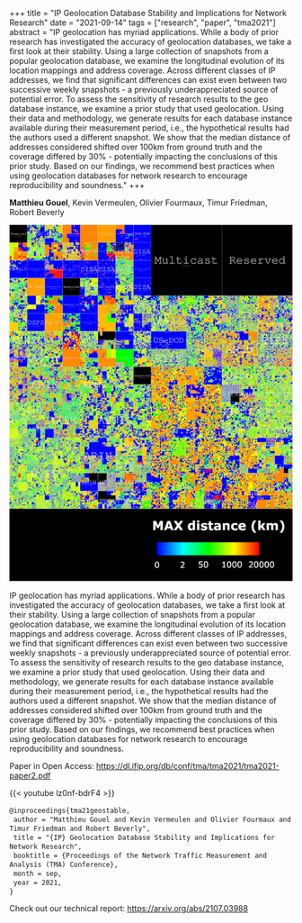 +++
title = "IP Geolocation Database Stability and Implications for Network Research"
date = "2021-09-14"
tags = ["research", "paper", "tma2021"]
abstract  = "IP geolocation has myriad applications. While a body of prior research has investigated the accuracy of geolocation databases, we take a first look at their stability. Using a large collection of snapshots from a popular geolocation database, we examine the longitudinal evolution of its location mappings and address coverage. Across different classes of IP addresses, we find that significant differences can exist even between two successive weekly snapshots - a previously underappreciated source of potential error. To assess the sensitivity of research results to the geo database instance, we examine a prior study that used geolocation. Using their data and methodology, we generate results for each database instance available during their measurement period, i.e., the hypothetical results had the authors used a different snapshot. We show that the median distance of addresses considered shifted over 100km from ground truth and the coverage differed by 30% - potentially impacting the conclusions of this prior study. Based on our findings, we recommend best practices when using geolocation databases for network research to encourage reproducibility and soundness."
+++

**Matthieu Gouel**, Kevin Vermeulen, Olivier Fourmaux, Timur Friedman, Robert Beverly

![20210914TMA](/img/20210914TMA.png)


IP geolocation has myriad applications. While a body of prior research has investigated the accuracy of geolocation databases, we take a first look at their stability. Using a large collection of snapshots from a popular geolocation database, we examine the longitudinal evolution of its location mappings and address coverage. Across different classes of IP addresses, we find that significant differences can exist even between two successive weekly snapshots - a previously underappreciated source of potential error. To assess the sensitivity of research results to the geo database instance, we examine a prior study that used geolocation. Using their data and methodology, we generate results for each database instance available during their measurement period, i.e., the hypothetical results had the authors used a different snapshot. We show that the median distance of addresses considered shifted over 100km from ground truth and the coverage differed by 30% - potentially impacting the conclusions of this prior study. Based on our findings, we recommend best practices when using geolocation databases for network research to encourage reproducibility and soundness.


Paper in Open Access: https://dl.ifip.org/db/conf/tma/tma2021/tma2021-paper2.pdf


{{< youtube lz0nf-bdrF4 >}}

```
@inproceedings{tma21geostable,
 author = "Matthieu Gouel and Kevin Vermeulen and Olivier Fourmaux and Timur Friedman and Robert Beverly",
 title = "{IP} Geolocation Database Stability and Implications for Network Research",
 booktitle = {Proceedings of the Network Traffic Measurement and Analysis (TMA) Conference},
 month = sep,
 year = 2021,
}
```

Check out our technical report: https://arxiv.org/abs/2107.03988
